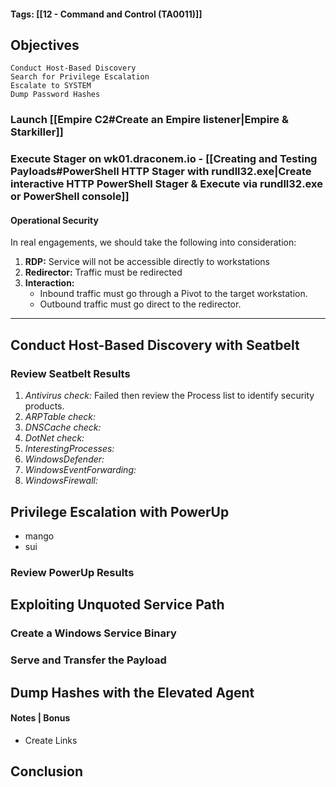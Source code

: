 #### Tags: [[12 - Command and Control (TA0011)]]

## Objectives
    Conduct Host-Based Discovery
    Search for Privilege Escalation
    Escalate to SYSTEM
    Dump Password Hashes

### Launch [[Empire C2#Create an Empire listener|Empire & Starkiller]]

### Execute Stager on wk01.draconem.io - [[Creating and Testing Payloads#PowerShell HTTP Stager with rundll32.exe|Create interactive HTTP PowerShell Stager & Execute via rundll32.exe or PowerShell console]]

#### Operational Security
In real engagements, we should take the following into consideration:
1. **RDP:** Service will not be accessible directly to workstations
2. **Redirector:** Traffic must be redirected
3. **Interaction:** 
	- Inbound traffic must go through a Pivot to the target workstation.
	- Outbound traffic must go direct to the redirector.

----
## Conduct Host-Based Discovery with Seatbelt


### Review Seatbelt Results

1. *Antivirus check:* Failed then review the Process list to identify security products.
2. *ARPTable check:*
3. *DNSCache check:*
4. *DotNet check:*
5. *InterestingProcesses:*
6. *WindowsDefender:*
7. *WindowsEventForwarding:*
8. *WindowsFirewall:*

## Privilege Escalation with PowerUp
- mango
- sui

### Review PowerUp Results


## Exploiting Unquoted Service Path
### Create a Windows Service Binary

### Serve and Transfer the Payload


## Dump Hashes with the Elevated Agent


#### Notes | Bonus
- Create Links


## Conclusion